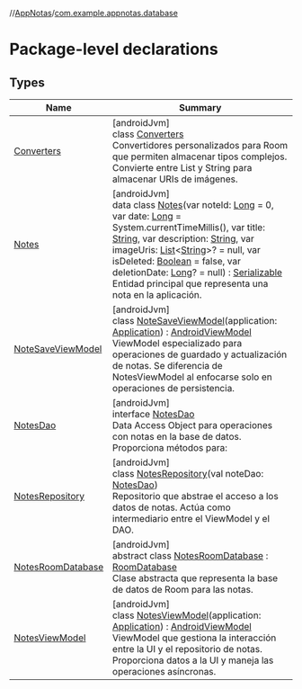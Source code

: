 //[AppNotas](../../index.md)/[com.example.appnotas.database](index.md)

# Package-level declarations

## Types

| Name | Summary |
|---|---|
| [Converters](-converters/index.md) | [androidJvm]<br>class [Converters](-converters/index.md)<br>Convertidores personalizados para Room que permiten almacenar tipos complejos. Convierte entre List<String> y String para almacenar URIs de imágenes. |
| [Notes](-notes/index.md) | [androidJvm]<br>data class [Notes](-notes/index.md)(var noteId: [Long](https://kotlinlang.org/api/latest/jvm/stdlib/kotlin-stdlib/kotlin/-long/index.html) = 0, var date: [Long](https://kotlinlang.org/api/latest/jvm/stdlib/kotlin-stdlib/kotlin/-long/index.html) = System.currentTimeMillis(), var title: [String](https://kotlinlang.org/api/latest/jvm/stdlib/kotlin-stdlib/kotlin/-string/index.html), var description: [String](https://kotlinlang.org/api/latest/jvm/stdlib/kotlin-stdlib/kotlin/-string/index.html), var imageUris: [List](https://kotlinlang.org/api/latest/jvm/stdlib/kotlin-stdlib/kotlin.collections/-list/index.html)&lt;[String](https://kotlinlang.org/api/latest/jvm/stdlib/kotlin-stdlib/kotlin/-string/index.html)&gt;? = null, var isDeleted: [Boolean](https://kotlinlang.org/api/latest/jvm/stdlib/kotlin-stdlib/kotlin/-boolean/index.html) = false, var deletionDate: [Long](https://kotlinlang.org/api/latest/jvm/stdlib/kotlin-stdlib/kotlin/-long/index.html)? = null) : [Serializable](https://developer.android.com/reference/kotlin/java/io/Serializable.html)<br>Entidad principal que representa una nota en la aplicación. |
| [NoteSaveViewModel](-note-save-view-model/index.md) | [androidJvm]<br>class [NoteSaveViewModel](-note-save-view-model/index.md)(application: [Application](https://developer.android.com/reference/kotlin/android/app/Application.html)) : [AndroidViewModel](https://developer.android.com/reference/kotlin/androidx/lifecycle/AndroidViewModel.html)<br>ViewModel especializado para operaciones de guardado y actualización de notas. Se diferencia de NotesViewModel al enfocarse solo en operaciones de persistencia. |
| [NotesDao](-notes-dao/index.md) | [androidJvm]<br>interface [NotesDao](-notes-dao/index.md)<br>Data Access Object para operaciones con notas en la base de datos. Proporciona métodos para: |
| [NotesRepository](-notes-repository/index.md) | [androidJvm]<br>class [NotesRepository](-notes-repository/index.md)(val noteDao: [NotesDao](-notes-dao/index.md))<br>Repositorio que abstrae el acceso a los datos de notas. Actúa como intermediario entre el ViewModel y el DAO. |
| [NotesRoomDatabase](-notes-room-database/index.md) | [androidJvm]<br>abstract class [NotesRoomDatabase](-notes-room-database/index.md) : [RoomDatabase](https://developer.android.com/reference/kotlin/androidx/room/RoomDatabase.html)<br>Clase abstracta que representa la base de datos de Room para las notas. |
| [NotesViewModel](-notes-view-model/index.md) | [androidJvm]<br>class [NotesViewModel](-notes-view-model/index.md)(application: [Application](https://developer.android.com/reference/kotlin/android/app/Application.html)) : [AndroidViewModel](https://developer.android.com/reference/kotlin/androidx/lifecycle/AndroidViewModel.html)<br>ViewModel que gestiona la interacción entre la UI y el repositorio de notas. Proporciona datos a la UI y maneja las operaciones asíncronas. |
